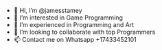 - 👋 Hi, I’m @jamesstamey
- 👀 I’m interested in Game Programming
- 🌱 I’m experienced in Programming and Art
- 💞️ I’m looking to collaborate with top Programmers
- 📫 Contact me on Whatsapp +17433452101

<!---
jamesstamey/jamesstamey is a ✨ special ✨ repository because its `README.md` (this file) appears on your GitHub profile.
You can click the Preview link to take a look at your changes.
--->
